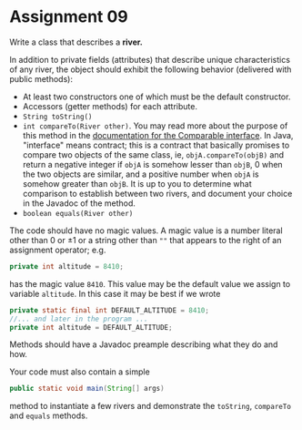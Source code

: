 # Assignment 09

Write a class that describes a **river.**

In addition to private fields (attributes) that describe unique characteristics of any river, the object should exhibit the following behavior (delivered with public methods):

* At least two constructors one of which must be the default constructor.
* Accessors (getter methods) for each attribute.
* `String toString()` 
* `int compareTo(River other)`. You may read more about the purpose of this method in the [documentation for the Comparable interface](https://docs.oracle.com/en%2Fjava%2Fjavase%2F22%2Fdocs%2Fapi%2F%2F/java.base/java/lang/Comparable.html). In Java, "interface" means contract; this is a contract that basically promises to compare two objects of the same class, ie, `objA.compareTo(objB)` and return a negative integer if `objA` is somehow lesser than `objB`, 0 when the two objects are similar, and a positive number when `objA` is somehow greater than `objB`. It is up to you to determine what comparison to establish between two rivers, and document your choice in the Javadoc of the method.
* `boolean equals(River other)`

The code should have no magic values. A magic value is a number literal other than 0 or ±1 or a string other than `""` that appears to the right of an assignment operator; e.g.
```java
private int altitude = 8410;
```
has the magic value `8410`. This value may be the default value we assign to variable `altitude`. In this case it may be best if we wrote

```java
private static final int DEFAULT_ALTITUDE = 8410;
//... and later in the program ...
private int altitude = DEFAULT_ALTITUDE;
```

Methods should have a Javadoc preample describing what they do and how.

Your code must also contain a simple
```java
public static void main(String[] args)
```
method to instantiate a few rivers and demonstrate the `toString`, `compareTo` and `equals` methods.